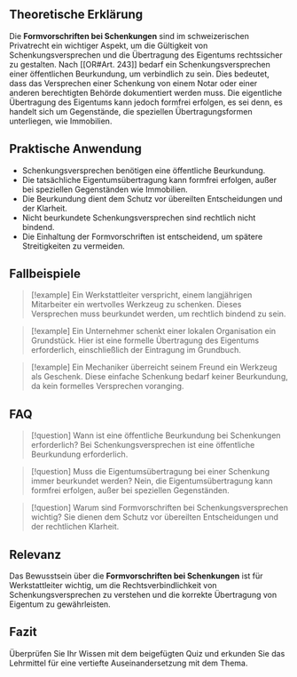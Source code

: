 ## Theoretische Erklärung

Die **Formvorschriften bei Schenkungen** sind im schweizerischen Privatrecht ein wichtiger Aspekt, um die Gültigkeit von Schenkungsversprechen und die Übertragung des Eigentums rechtssicher zu gestalten. Nach [[OR#Art. 243]] bedarf ein Schenkungsversprechen einer öffentlichen Beurkundung, um verbindlich zu sein. Dies bedeutet, dass das Versprechen einer Schenkung von einem Notar oder einer anderen berechtigten Behörde dokumentiert werden muss. Die eigentliche Übertragung des Eigentums kann jedoch formfrei erfolgen, es sei denn, es handelt sich um Gegenstände, die speziellen Übertragungsformen unterliegen, wie Immobilien.

## Praktische Anwendung

- Schenkungsversprechen benötigen eine öffentliche Beurkundung.
- Die tatsächliche Eigentumsübertragung kann formfrei erfolgen, außer bei speziellen Gegenständen wie Immobilien.
- Die Beurkundung dient dem Schutz vor übereilten Entscheidungen und der Klarheit.
- Nicht beurkundete Schenkungsversprechen sind rechtlich nicht bindend.
- Die Einhaltung der Formvorschriften ist entscheidend, um spätere Streitigkeiten zu vermeiden.

## Fallbeispiele

>[!example] Ein Werkstattleiter verspricht, einem langjährigen Mitarbeiter ein wertvolles Werkzeug zu schenken. Dieses Versprechen muss beurkundet werden, um rechtlich bindend zu sein.

>[!example] Ein Unternehmer schenkt einer lokalen Organisation ein Grundstück. Hier ist eine formelle Übertragung des Eigentums erforderlich, einschließlich der Eintragung im Grundbuch.

>[!example] Ein Mechaniker überreicht seinem Freund ein Werkzeug als Geschenk. Diese einfache Schenkung bedarf keiner Beurkundung, da kein formelles Versprechen voranging.

## FAQ

>[!question] Wann ist eine öffentliche Beurkundung bei Schenkungen erforderlich?
>Bei Schenkungsversprechen ist eine öffentliche Beurkundung erforderlich.

>[!question] Muss die Eigentumsübertragung bei einer Schenkung immer beurkundet werden?
>Nein, die Eigentumsübertragung kann formfrei erfolgen, außer bei speziellen Gegenständen.

>[!question] Warum sind Formvorschriften bei Schenkungsversprechen wichtig?
>Sie dienen dem Schutz vor übereilten Entscheidungen und der rechtlichen Klarheit.

## Relevanz

Das Bewusstsein über die **Formvorschriften bei Schenkungen** ist für Werkstattleiter wichtig, um die Rechtsverbindlichkeit von Schenkungsversprechen zu verstehen und die korrekte Übertragung von Eigentum zu gewährleisten.

## Fazit

Überprüfen Sie Ihr Wissen mit dem beigefügten Quiz und erkunden Sie das Lehrmittel für eine vertiefte Auseinandersetzung mit dem Thema.